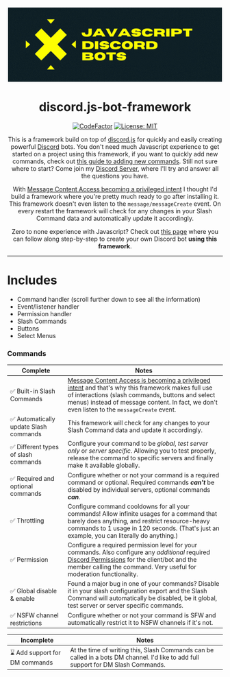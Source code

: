 <div align="center">

![JDB](assets/JDBWide.png)
# discord.js-bot-framework
[![CodeFactor](https://www.codefactor.io/repository/github/destinovant/discord.js-bot-framework/badge?s=da41abe64c6592824d6ad1b4d9ad789d21dfa122)](https://www.codefactor.io/repository/github/destinovant/discord.js-bot-framework)
[![License: MIT](https://img.shields.io/badge/License-MIT-yellow.svg)](https://opensource.org/licenses/MIT)

This is a framework build on top of [discord.js](https://github.com/discordjs/discord.js "discord.js on Github") for quickly and easily creating powerful [Discord](https://discord.com/ "Official Discord Website") bots. You don't need much Javascript experience to get started on a project using this framework, if you want to quickly add new commands, check out [this guide to adding new commands](./tutorial/2AddingCommands.md). Still not sure where to start? Come join my [Discord Server](https://discord.gg/V8N5QqD8qX), where I'll try and answer all the questions you have.

With [Message Content Access becoming a privileged intent](https://support-dev.discord.com/hc/en-us/articles/4404772028055-Message-Content-Access-Deprecation-for-Verified-Bots "source") I thought I'd build a framework where you're pretty much ready to go after installing it. This framework doesn't even listen to the `message/messageCreate` event. On every restart the framework will check for any changes in your Slash Command data and automatically update it accordingly.

Zero to none experience with Javascript? Check out [this page](./tutorial/1GettingStarted.md) where you can follow along step-by-step to create your own Discord bot **using this framework**.
</div>

---
# Includes
- Command handler (scroll further down to see all the information)
- Event/listener handler
- Permission handler
- Slash Commands
- Buttons
- Select Menus
### Commands
Complete | Notes
-------- | ---------
✅ Built-in Slash Commands | [Message Content Access is becoming a privileged intent](https://support-dev.discord.com/hc/en-us/articles/4404772028055-Message-Content-Access-Deprecation-for-Verified-Bots "source") and that's why this framework makes full use of interactions (slash commands, buttons and select menus) instead of message content. In fact, we don't even listen to the `messageCreate` event.
✅ Automatically update Slash commands | This framework will check for any changes to your Slash Command data and update it accordingly.
✅ Different types of slash commands | Configure your command to be *global*, *test server only* or *server specific*. Allowing you to test properly, release the command to specific servers and finally make it available globally.
✅ Required and optional commands | Configure whether or not your command is a required command or optional. Required commands ***can't*** be disabled by individual servers, optional commands ***can***.
✅ Throttling | Configure command cooldowns for all your commands! Allow infinite usages for a command that barely does anything, and restrict resource-heavy commands to 1 usage in 120 seconds. (That's just an example, you can literally do anything.)
✅ Permission | Configure a required permission level for your commands. Also configure any *additional* required [Discord Permissions](https://discord.com/developers/docs/topics/permissions#permissions-bitwise-permission-flags "All available permissions") for the client/bot and the member calling the command. Very useful for moderation functionality.
✅ Global disable & enable | Found a major bug in one of your commands? Disable it in your slash configuration export and the Slash Command will automatically be disabled, be it global, test server or server specific commands.
✅ NSFW channel restrictions | Configure whether or not your command is SFW and automatically restrict it to NSFW channels if it's not.

Incomplete | Notes
---------- | -----
⌛ Add support for DM commands | At the time of writing this, Slash Commands can be called in a bots DM channel. I'd like to add full support for DM Slash Commands.
